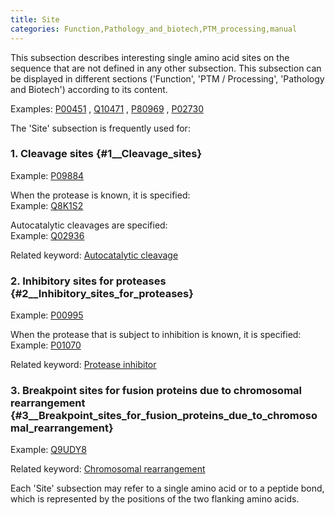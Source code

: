 ```yaml
---
title: Site
categories: Function,Pathology_and_biotech,PTM_processing,manual
---
```


This subsection describes interesting single amino acid sites on the sequence that are not defined in any other subsection. This subsection can be displayed in different sections ('Function', 'PTM / Processing', 'Pathology and Biotech') according to its content.

Examples: [P00451](http://www.uniprot.org/uniprotkb/P00451) , [Q10471](http://www.uniprot.org/uniprotkb/Q10471) , [P80969](http://www.uniprot.org/uniprotkb/P80969) , [P02730](http://www.uniprot.org/uniprotkb/P02730)

The 'Site' subsection is frequently used for:

### 1. Cleavage sites {\#1\_\_Cleavage\_sites}

Example: [P09884](http://www.uniprot.org/uniprotkb/P09884)

When the protease is known, it is specified:  
Example: [Q8K1S2](http://www.uniprot.org/uniprotkb/Q8K1S2)

Autocatalytic cleavages are specified:  
Example: [Q02936](http://www.uniprot.org/uniprotkb/Q02936)

Related keyword: [Autocatalytic cleavage](http://www.uniprot.org/keywords/68)

### 2. Inhibitory sites for proteases {\#2\_\_Inhibitory\_sites\_for\_proteases}

Example: [P00995](http://www.uniprot.org/uniprotkb/P00995)

When the protease that is subject to inhibition is known, it is specified:  
Example: [P01070](http://www.uniprot.org/uniprotkb/P01070)

Related keyword: [Protease inhibitor](http://www.uniprot.org/keywords/646)

### 3. Breakpoint sites for fusion proteins due to chromosomal rearrangement {\#3\_\_Breakpoint\_sites\_for\_fusion\_proteins\_due\_to\_chromosomal\_rearrangement}

Example: [Q9UDY8](http://www.uniprot.org/uniprotkb/Q9UDY8)

Related keyword: [Chromosomal rearrangement](http://www.uniprot.org/keywords/160)

Each 'Site' subsection may refer to a single amino acid or to a peptide bond, which is represented by the positions of the two flanking amino acids.
